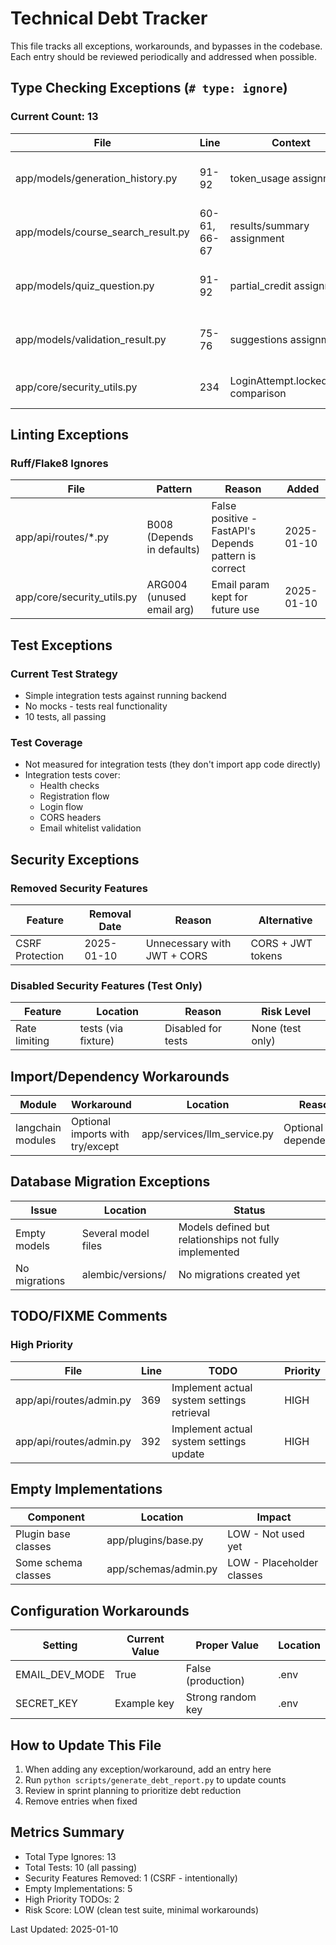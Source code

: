 # Technical Debt Tracker

This file tracks all exceptions, workarounds, and bypasses in the codebase. Each entry should be reviewed periodically and addressed when possible.

## Type Checking Exceptions (`# type: ignore`)

### Current Count: 13

| File | Line | Context | Reason | Added |
|------|------|---------|--------|-------|
| app/models/generation_history.py | 91-92 | token_usage assignment | Type inference issue with JSON field | 2024-01-09 |
| app/models/course_search_result.py | 60-61, 66-67 | results/summary assignment | Type inference issue with JSON field | 2024-01-09 |
| app/models/quiz_question.py | 91-92 | partial_credit assignment | Type inference issue with JSON field | 2024-01-09 |
| app/models/validation_result.py | 75-76 | suggestions assignment | Type inference issue with JSON field | 2024-01-09 |
| app/core/security_utils.py | 234 | LoginAttempt.locked_until comparison | DateTime comparison type issue | 2024-01-09 |

## Linting Exceptions

### Ruff/Flake8 Ignores

| File | Pattern | Reason | Added |
|------|---------|--------|-------|
| app/api/routes/*.py | B008 (Depends in defaults) | False positive - FastAPI's Depends pattern is correct | 2025-01-10 |
| app/core/security_utils.py | ARG004 (unused email arg) | Email param kept for future use | 2025-01-10 |

## Test Exceptions

### Current Test Strategy
- Simple integration tests against running backend
- No mocks - tests real functionality
- 10 tests, all passing

### Test Coverage
- Not measured for integration tests (they don't import app code directly)
- Integration tests cover:
  - Health checks
  - Registration flow  
  - Login flow
  - CORS headers
  - Email whitelist validation

## Security Exceptions

### Removed Security Features

| Feature | Removal Date | Reason | Alternative |
|---------|--------------|--------|-------------|
| CSRF Protection | 2025-01-10 | Unnecessary with JWT + CORS | CORS + JWT tokens |

### Disabled Security Features (Test Only)

| Feature | Location | Reason | Risk Level |
|---------|----------|--------|------------|
| Rate limiting | tests (via fixture) | Disabled for tests | None (test only) |

## Import/Dependency Workarounds

| Module | Workaround | Location | Reason |
|--------|------------|----------|--------|
| langchain modules | Optional imports with try/except | app/services/llm_service.py | Optional dependencies |

## Database Migration Exceptions

| Issue | Location | Status |
|-------|----------|--------|
| Empty models | Several model files | Models defined but relationships not fully implemented |
| No migrations | alembic/versions/ | No migrations created yet |

## TODO/FIXME Comments

### High Priority
| File | Line | TODO | Priority |
|------|------|------|----------|
| app/api/routes/admin.py | 369 | Implement actual system settings retrieval | HIGH |
| app/api/routes/admin.py | 392 | Implement actual system settings update | HIGH |

## Empty Implementations

| Component | Location | Impact |
|-----------|----------|--------|
| Plugin base classes | app/plugins/base.py | LOW - Not used yet |
| Some schema classes | app/schemas/admin.py | LOW - Placeholder classes |

## Configuration Workarounds

| Setting | Current Value | Proper Value | Location |
|---------|--------------|--------------|----------|
| EMAIL_DEV_MODE | True | False (production) | .env |
| SECRET_KEY | Example key | Strong random key | .env |

## How to Update This File

1. When adding any exception/workaround, add an entry here
2. Run `python scripts/generate_debt_report.py` to update counts
3. Review in sprint planning to prioritize debt reduction
4. Remove entries when fixed

## Metrics Summary

- Total Type Ignores: 13
- Total Tests: 10 (all passing)
- Security Features Removed: 1 (CSRF - intentionally)
- Empty Implementations: 5
- High Priority TODOs: 2
- Risk Score: LOW (clean test suite, minimal workarounds)

Last Updated: 2025-01-10
